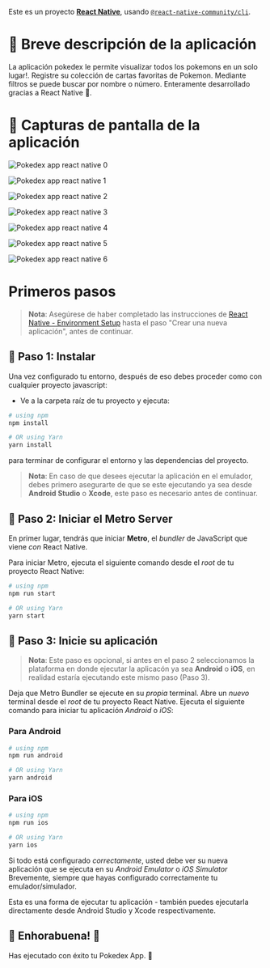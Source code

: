 Este es un proyecto [**React Native**](https://reactnative.dev), usando [`@react-native-community/cli`](https://github.com/react-native-community/cli).

# 📄 Breve descripción de la aplicación

La aplicación pokedex le permite visualizar todos los pokemons en un solo lugar!. Registre su colección de cartas favoritas de Pokemon. Mediante filtros se puede buscar por nombre o número. Enteramente desarrollado gracias a React Native 📱.

# 📱 Capturas de pantalla de la aplicación

![Pokedex app react native 0](./docs/PokedexApp_React_Native_animated.gif)

![Pokedex app react native 1](./docs/PokedexApp_React_Native%20(1).png)

![Pokedex app react native 2](./docs/PokedexApp_React_Native%20(2).png)

![Pokedex app react native 3](./docs/PokedexApp_React_Native%20(3).png)

![Pokedex app react native 4](./docs/PokedexApp_React_Native%20(4).png)

![Pokedex app react native 5](./docs/PokedexApp_React_Native%20(5).png)

![Pokedex app react native 6](./docs/PokedexApp_React_Native%20(6).png)

# Primeros pasos

>**Nota**: Asegúrese de haber completado las instrucciones de [React Native - Environment Setup](https://reactnative.dev/docs/environment-setup) hasta el paso "Crear una nueva aplicación", antes de continuar.

## 🔵 Paso 1: Instalar

Una vez configurado tu entorno, después de eso debes proceder como con cualquier proyecto javascript:

- Ve a la carpeta raíz de tu proyecto y ejecuta:

```bash
# using npm
npm install

# OR using Yarn
yarn install
```
para terminar de configurar el entorno y las dependencias del proyecto.

>**Nota**: En caso de que desees ejecutar la aplicación en el emulador, debes primero asegurarte de que se este ejecutando ya sea desde **Android Studio** o **Xcode**, este paso es necesario antes de continuar.


## 🔵 Paso 2: Iniciar el Metro Server

En primer lugar, tendrás que iniciar **Metro**, el _bundler_ de JavaScript que viene _con_ React Native.

Para iniciar Metro, ejecuta el siguiente comando desde el _root_ de tu proyecto React Native:

```bash
# using npm
npm run start

# OR using Yarn
yarn start
```

## 🔵 Paso 3: Inicie su aplicaci&#243;n

>**Nota**: Este paso es opcional, si antes en el paso 2 seleccionamos la plataforma en donde ejecutar la aplicacón ya sea **Android** o **iOS**, en realidad estaría ejecutando este mismo paso (Paso 3).

Deja que Metro Bundler se ejecute en su _propia_ terminal. Abre un _nuevo_ terminal desde el _root_ de tu proyecto React Native. Ejecuta el siguiente comando para iniciar tu aplicación _Android_ o _iOS_:


### Para Android

```bash
# using npm
npm run android

# OR using Yarn
yarn android
```

### Para iOS

```bash
# using npm
npm run ios

# OR using Yarn
yarn ios
```

Si todo está configurado _correctamente_, usted debe ver su nueva aplicación que se ejecuta en su _Android Emulator_ o _iOS Simulator_ 
Brevemente, siempre que hayas configurado correctamente tu emulador/simulador.

Esta es una forma de ejecutar tu aplicación - también puedes ejecutarla directamente desde Android Studio y Xcode respectivamente.

## 🚀 Enhorabuena! :tada:

Has ejecutado con éxito tu Pokedex App. :partying_face:
